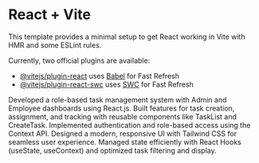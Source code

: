 # React + Vite

This template provides a minimal setup to get React working in Vite with HMR and some ESLint rules.

Currently, two official plugins are available:

- [@vitejs/plugin-react](https://github.com/vitejs/vite-plugin-react/blob/main/packages/plugin-react/README.md) uses [Babel](https://babeljs.io/) for Fast Refresh
- [@vitejs/plugin-react-swc](https://github.com/vitejs/vite-plugin-react-swc) uses [SWC](https://swc.rs/) for Fast Refresh




Developed a role-based task management system with Admin and Employee dashboards using React.js.
Built features for task creation, assignment, and tracking with reusable components like TaskList and CreateTask.
Implemented authentication and role-based access using the Context API.
Designed a modern, responsive UI with Tailwind CSS for seamless user experience.
Managed state efficiently with React Hooks (useState, useContext) and optimized task filtering and display.
